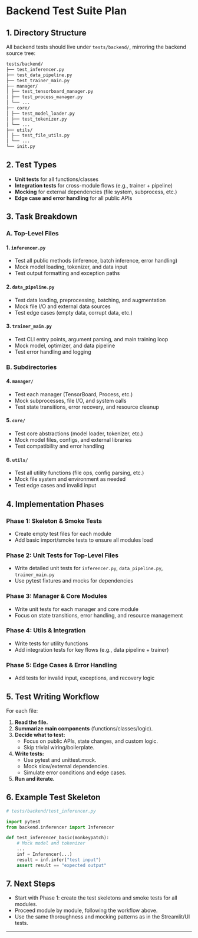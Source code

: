 # Backend Test Suite Plan

## 1. Directory Structure

All backend tests should live under `tests/backend/`, mirroring the backend source tree:
```bash
tests/backend/
├── test_inferencer.py
├── test_data_pipeline.py
├── test_trainer_main.py
├── manager/
│ ├── test_tensorboard_manager.py
│ ├── test_process_manager.py
│ └── ...
├── core/
│ ├── test_model_loader.py
│ ├── test_tokenizer.py
│ └── ...
├── utils/
│ ├── test_file_utils.py
│ └── ...
└── init.py
```

## 2. Test Types

- **Unit tests** for all functions/classes
- **Integration tests** for cross-module flows (e.g., trainer + pipeline)
- **Mocking** for external dependencies (file system, subprocess, etc.)
- **Edge case and error handling** for all public APIs

## 3. Task Breakdown

### A. Top-Level Files

#### 1. `inferencer.py`
- Test all public methods (inference, batch inference, error handling)
- Mock model loading, tokenizer, and data input
- Test output formatting and exception paths

#### 2. `data_pipeline.py`
- Test data loading, preprocessing, batching, and augmentation
- Mock file I/O and external data sources
- Test edge cases (empty data, corrupt data, etc.)

#### 3. `trainer_main.py`
- Test CLI entry points, argument parsing, and main training loop
- Mock model, optimizer, and data pipeline
- Test error handling and logging

### B. Subdirectories

#### 4. `manager/`
- Test each manager (TensorBoard, Process, etc.)
- Mock subprocesses, file I/O, and system calls
- Test state transitions, error recovery, and resource cleanup

#### 5. `core/`
- Test core abstractions (model loader, tokenizer, etc.)
- Mock model files, configs, and external libraries
- Test compatibility and error handling

#### 6. `utils/`
- Test all utility functions (file ops, config parsing, etc.)
- Mock file system and environment as needed
- Test edge cases and invalid input

## 4. Implementation Phases

### **Phase 1: Skeleton & Smoke Tests**
- Create empty test files for each module
- Add basic import/smoke tests to ensure all modules load

### **Phase 2: Unit Tests for Top-Level Files**
- Write detailed unit tests for `inferencer.py`, `data_pipeline.py`, `trainer_main.py`
- Use pytest fixtures and mocks for dependencies

### **Phase 3: Manager & Core Modules**
- Write unit tests for each manager and core module
- Focus on state transitions, error handling, and resource management

### **Phase 4: Utils & Integration**
- Write tests for utility functions
- Add integration tests for key flows (e.g., data pipeline + trainer)

### **Phase 5: Edge Cases & Error Handling**
- Add tests for invalid input, exceptions, and recovery logic

## 5. Test Writing Workflow

For each file:
1. **Read the file.**
2. **Summarize main components** (functions/classes/logic).
3. **Decide what to test:**  
   - Focus on public APIs, state changes, and custom logic.
   - Skip trivial wiring/boilerplate.
4. **Write tests:**
   - Use pytest and unittest.mock.
   - Mock slow/external dependencies.
   - Simulate error conditions and edge cases.
5. **Run and iterate.**

## 6. Example Test Skeleton

```python
# tests/backend/test_inferencer.py

import pytest
from backend.inferencer import Inferencer

def test_inferencer_basic(monkeypatch):
    # Mock model and tokenizer
    ...
    inf = Inferencer(...)
    result = inf.infer("test input")
    assert result == "expected output"
```

## 7. Next Steps

- Start with Phase 1: create the test skeletons and smoke tests for all modules.
- Proceed module by module, following the workflow above.
- Use the same thoroughness and mocking patterns as in the Streamlit/UI tests.

---